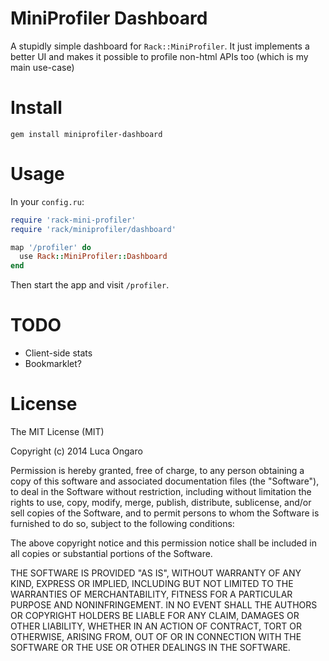 # MiniProfiler Dashboard

A stupidly simple dashboard for `Rack::MiniProfiler`. It just implements a
better UI and makes it possible to profile non-html APIs too (which is my main
use-case)

# Install

`gem install miniprofiler-dashboard`

# Usage

In your `config.ru`:

```ruby
require 'rack-mini-profiler'
require 'rack/miniprofiler/dashboard'

map '/profiler' do
  use Rack::MiniProfiler::Dashboard
end
```

Then start the app and visit `/profiler`.

# TODO

  - Client-side stats
  - Bookmarklet?

# License

The MIT License (MIT)

Copyright (c) 2014 Luca Ongaro

Permission is hereby granted, free of charge, to any person obtaining a copy
of this software and associated documentation files (the "Software"), to deal
in the Software without restriction, including without limitation the rights
to use, copy, modify, merge, publish, distribute, sublicense, and/or sell
copies of the Software, and to permit persons to whom the Software is
furnished to do so, subject to the following conditions:

The above copyright notice and this permission notice shall be included in
all copies or substantial portions of the Software.

THE SOFTWARE IS PROVIDED "AS IS", WITHOUT WARRANTY OF ANY KIND, EXPRESS OR
IMPLIED, INCLUDING BUT NOT LIMITED TO THE WARRANTIES OF MERCHANTABILITY,
FITNESS FOR A PARTICULAR PURPOSE AND NONINFRINGEMENT. IN NO EVENT SHALL THE
AUTHORS OR COPYRIGHT HOLDERS BE LIABLE FOR ANY CLAIM, DAMAGES OR OTHER
LIABILITY, WHETHER IN AN ACTION OF CONTRACT, TORT OR OTHERWISE, ARISING FROM,
OUT OF OR IN CONNECTION WITH THE SOFTWARE OR THE USE OR OTHER DEALINGS IN
THE SOFTWARE.
